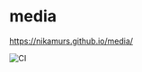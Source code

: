 # media

https://nikamurs.github.io/media/

![CI](https://github.com/NikaMurs/media/actions/workflows/web.yml/badge.svg) 
